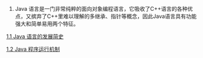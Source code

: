 1. Java 语言是一门非常纯粹的面向对象编程语言，它吸收了C++语言的各种优点，又摈弃了C++里难以理解的多继承、指针等概念，因此Java语言具有功能强大和简单易用两个特征。

[1.1 Java 语言的发展简史](./1.1.md)

[1.2 Java 程序运行机制](./1.2.md)
